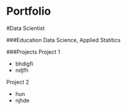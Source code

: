 # Portfolio

#Data Scientist

###Education
Data Science, Applied Statitics

###Projects
Project 1
- bhdigfi
- ndjfh

Project 2
- hun
- njhde

